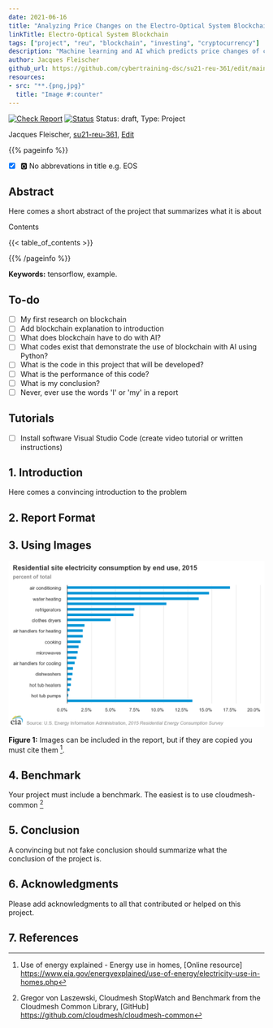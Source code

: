 ```yaml
---
date: 2021-06-16
title: "Analyzing Price Changes on the Electro-Optical System Blockchain"
linkTitle: Electro-Optical System Blockchain
tags: ["project", "reu", "blockchain", "investing", "cryptocurrency"]
description: "Machine learning and AI which predicts price changes of cryptocurrency"
author: Jacques Fleischer
github_url: https://github.com/cybertraining-dsc/su21-reu-361/edit/main/project/index.md
resources:
- src: "**.{png,jpg}"
  title: "Image #:counter"
---
```


[![Check Report](https://github.com/cybertraining-dsc/su21-reu-361/workflows/Check%20Report/badge.svg)](https://github.com/cybertraining-dsc/su21-reu-361/actions)
[![Status](https://github.com/cybertraining-dsc/su21-reu-361/workflows/Status/badge.svg)](https://github.com/cybertraining-dsc/su21-reu-361/actions)
Status: draft, Type: Project


Jacques Fleischer, [su21-reu-361](https://github.com/cybertraining-dsc/su21-reu-361), [Edit](https://github.com/cybertraining-dsc/su21-reu-361/blob/main/project/index.md)

{{% pageinfo %}}

- [x] :o2: No abbrevations in title e.g. EOS

## Abstract

Here comes a short abstract of the project that summarizes what it is about

Contents

{{< table_of_contents >}}

{{% /pageinfo %}}

**Keywords:** tensorflow, example. 

## To-do

- [ ] My first research on blockchain
- [ ] Add blockchain explanation to introduction
- [ ] What does blockchain have to do with AI?
- [ ] What codes exist that demonstrate the use of blockchain with AI using Python?
- [ ] What is the code in this project that will be developed?
- [ ] What is the performance of this code?
- [ ] What is my conclusion?
- [ ] Never, ever use the words 'I' or 'my' in a report

## Tutorials

- [ ] Install software Visual Studio Code (create video tutorial or written instructions)

## 1. Introduction

Here comes a convincing introduction to the problem


## 2. Report Format


## 3. Using Images

![Figure 1](https://github.com/cybertraining-dsc/fa20-523-314/raw/main/project/images/chart.png)

**Figure 1:** Images can be included in the report, but if they are copied you must cite them [^1].


## 4. Benchmark


Your project must include a benchmark. The easiest is to use cloudmesh-common [^2]

 
## 5. Conclusion


A convincing but not fake conclusion should summarize what the conclusion of the project is.


## 6. Acknowledgments


Please add acknowledgments to all that contributed or helped on this project.


## 7. References


[^1]: Use of energy explained - Energy use in homes, [Online resource] 
      <https://www.eia.gov/energyexplained/use-of-energy/electricity-use-in-homes.php>


[^2]: Gregor von Laszewski, Cloudmesh StopWatch and Benchmark from the Cloudmesh Common Library, [GitHub] 
      <https://github.com/cloudmesh/cloudmesh-common>

